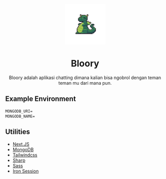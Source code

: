 <div align="center"> 
  <img src="https://raw.githubusercontent.com/jadennns/bloory/master/public/Logo.png" width="128" height="128">
  <h1>Bloory</h1>
  <p>Bloory adalah aplikasi chatting dimana kalian bisa ngobrol dengan teman teman mu dari mana pun.</p>
</div>

## Example Environment

```env
MONGODB_URI=
MONGODB_NAME=
```

## Utilities

- [Next.JS](https://nextjs.org/)
- [MongoDB](https://mongodb.com/)
- [Tailwindcss](https://tailwindcss.com/)
- [Sharp](https://npmjs.com/package/sharp)
- [Sass](https://sass-lang.com/)
- [Iron Session](https://www.npmjs.com/package/iron-session)
